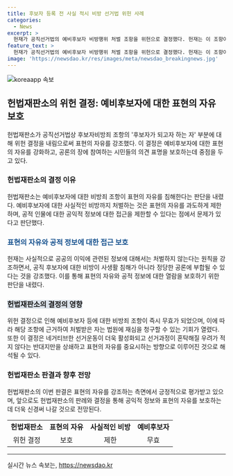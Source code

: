 ```yaml
---
title: 후보자 등록 전 사실 적시 비방 선거법 위헌 사례
categories:
  - News
excerpt: >
  헌재가 공직선거법의 예비후보자 비방행위 처벌 조항을 위헌으로 결정했다. 헌재는 이 조항이 표현의 자유를 침해하며 후보자의 명예를 공론의 장에서 축소시키고 결정적 자료를 가질 유권자의 기회를 제한한다고 판단했다. 이에 따라 해당 조항은 즉시 무효가 되며, 과거 해당 조항으로 처벌받은 자는 법원에 재심을 청구할 수 있다. 이를 통해 헌재는 공개적인 토론과 정치적 표현의 자유를 보다 존중하고자 하는 방향으로 판단을 내렸다.
feature_text: >
  헌재가 공직선거법의 예비후보자 비방행위 처벌 조항을 위헌으로 결정했다. 헌재는 이 조항이 표현의 자유를 침해하며 후보자의 명예를 공론의 장에서 축소시키고 결정적 자료를 가질 유권자의 기회를 제한한다고 판단했다. 이에 따라 해당 조항은 즉시 무효가 되며, 과거 해당 조항으로 처벌받은 자는 법원에 재심을 청구할 수 있다. 이를 통해 헌재는 공개적인 토론과 정치적 표현의 자유를 보다 존중하고자 하는 방향으로 판단을 내렸다.
image: 'https://newsdao.kr/res/images/meta/newsdao_breakingnews.jpg'
---
```


<p><img src="https://newsdao.kr/res/images/meta/newsdao_breakingnews.jpg" alt="koreaapp 속보" /></p>

<h2 data-ke-size="size26">헌법재판소의 위헌 결정: 예비후보자에 대한 표현의 자유 보호</h2>

<p data-ke-size="size16">헌법재판소가 공직선거법상 후보자비방죄 조항의 '후보자가 되고자 하는 자' 부분에 대해 위헌 결정을 내림으로써 표현의 자유를 강조했다. 이 결정은 예비후보자에 대한 표현의 자유를 강화하고, 공론의 장에 참여하는 시민들의 의견 표명을 보호하는데 중점을 두고 있다.</p>

<h3>헌법재판소의 결정 이유</h3>

<p data-ke-size="size16">헌법재판소는 예비후보자에 대한 비방죄 조항이 표현의 자유를 침해한다는 판단을 내렸다. 예비후보자에 대한 사실적인 비방까지 처벌하는 것은 표현의 자유를 과도하게 제한하며, 공적 인물에 대한 공익적 정보에 대한 접근을 제한할 수 있다는 점에서 문제가 있다고 판단했다.</p>

<h3><b><span style="color: #1a5490;">표현의 자유와 공적 정보에 대한 접근 보호</span></b></h3>

<p data-ke-size="size16">헌재는 사실적으로 공공의 이익에 관련된 정보에 대해서는 처벌하지 않는다는 원칙을 강조하면서, 공직 후보자에 대한 비방이 사생활 침해가 아니라 정당한 공론에 부합될 수 있다는 것을 강조했다. 이를 통해 표현의 자유와 공적 정보에 대한 열람을 보호하기 위한 판단을 내렸다.</p>

<h3><b><span style="background-color: #21538527;">헌법재판소의 결정의 영향</span></b></h3>

<p data-ke-size="size16">위헌 결정으로 인해 예비후보자 등에 대한 비방죄 조항이 즉시 무효가 되었으며, 이에 따라 해당 조항에 근거하여 처벌받은 자는 법원에 재심을 청구할 수 있는 기회가 열렸다. 또한 이 결정은 네거티브한 선거운동이 더욱 활성화되고 선거과정이 혼탁해질 우려가 적지 않다는 반대지만을 상쇄하고 표현의 자유를 중요시하는 방향으로 이루어진 것으로 해석될 수 있다.</p>

<h3>헌법재판소 판결과 향후 전망</h3>

<p data-ke-size="size16">헌법재판소의 이번 판결은 표현의 자유를 강조하는 측면에서 긍정적으로 평가받고 있으며, 앞으로도 헌법재판소의 판례와 결정을 통해 공익적 정보와 표현의 자유를 보호하는 데 더욱 신경써 나갈 것으로 전망된다.</p>

<table>
    <tbody>
        <tr>
            <td style="text-align: center; height: 17px;"><b>헌법재판소</b></td>
            <td style="text-align: center; height: 17px;"><b>표현의 자유</b></td>
            <td style="text-align: center; height: 17px;"><b>사실적인 비방</b></td>
            <td style="text-align: center; height: 17px;"><b>예비후보자</b></td>
        </tr>
        <tr>
            <td style="text-align: center; height: 17px;">위헌 결정</td>
            <td style="text-align: center; height: 17px;">보호</td>
            <td style="text-align: center; height: 17px;">제한</td>
            <td style="text-align: center; height: 17px;">무효</td>
        </tr>
    </tbody>
</table>

<p><hr></p>
실시간 뉴스 속보는, <a href="https://newsdao.kr" rel="dofollow">https://newsdao.kr</a>


